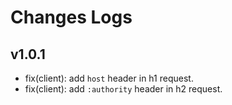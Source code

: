 # Changes Logs

## v1.0.1

- fix(client): add `host` header in h1 request.
- fix(client): add `:authority` header in h2 request.

